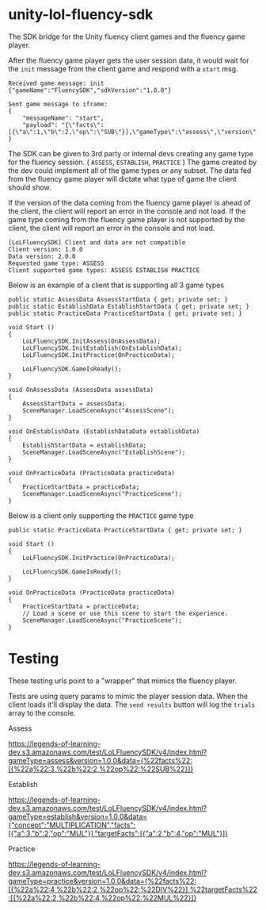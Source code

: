 # unity-lol-fluency-sdk
The SDK bridge for the Unity fluency client games and the fluency game player.

After the fluency game player gets the user session data, it would wait for the `init` message from the client game and respond with a `start` msg.

```
Received game message: init {"gameName":"FluencySDK","sdkVersion":"1.0.0"}

Sent game message to iframe:
{
    "messageName": "start",
    "payload": "{\"facts\":[{\"a\":1,\"b\":2,\"op\":\"SUB\"}],\"gameType\":\"assess\",\"version\":\"1.0.0\"}"
}
```

The SDK can be given to 3rd party or internal devs creating any game type for the fluency session. ( `ASSESS`, `ESTABLISH`, `PRACTICE` )
The game created by the dev could implement all of the game types or any subset.
The data fed from the fluency game player will dictate what type of game the client should show.

If the version of the data coming from the fluency game player is ahead of the client, the client will report an error in the console and not load.
If the game type coming from the fluency game player is not supported by the client, the client will report an error in the console and not load.

```
[LoLFluencySDK] Client and data are not compatible
Client version: 1.0.0
Data version: 2.0.0
Requested game type: ASSESS
Client supported game types: ASSESS ESTABLISH PRACTICE
```

Below is an example of a client that is supporting all 3 game types
```
public static AssessData AssessStartData { get; private set; }
public static EstablishData EstablishStartData { get; private set; }
public static PracticeData PracticeStartData { get; private set; }

void Start ()
{
    LoLFluencySDK.InitAssess(OnAssessData);
    LoLFluencySDK.InitEstablish(OnEstablishData);
    LoLFluencySDK.InitPractice(OnPracticeData);

    LoLFluencySDK.GameIsReady();
}

void OnAssessData (AssessData assessData)
{
    AssessStartData = assessData;
    SceneManager.LoadSceneAsync("AssessScene");
}

void OnEstablishData (EstablishDataData establishData)
{
    EstablishStartData = establishData;
    SceneManager.LoadSceneAsync("EstablishScene");
}

void OnPracticeData (PracticeData practiceData)
{
    PracticeStartData = practiceData;
    SceneManager.LoadSceneAsync("PracticeScene");
}
```

Below is a client only supporting the `PRACTICE` game type
```
public static PracticeData PracticeStartData { get; private set; }

void Start ()
{
    LoLFluencySDK.InitPractice(OnPracticeData);

    LoLFluencySDK.GameIsReady();
}

void OnPracticeData (PracticeData practiceData)
{
    PracticeStartData = practiceData;
    // Load a scene or use this scene to start the experience.
    SceneManager.LoadSceneAsync("PracticeScene");
}
```

# Testing
These testing urls point to a "wrapper" that mimics the fluency player.

Tests are using query params to mimic the player session data. When the client loads it'll display the data. The `send results` button will log the `trials` array to the console.

Assess

https://legends-of-learning-dev.s3.amazonaws.com/test/LoLFluencySDK/v4/index.html?gameType=assess&version=1.0.0&data={%22facts%22:[{%22a%22:3,%22b%22:2,%22op%22:%22SUB%22}]}

Establish

https://legends-of-learning-dev.s3.amazonaws.com/test/LoLFluencySDK/v4/index.html?gameType=establish&version=1.0.0&data={"concept":"MULTIPLICATION","facts":[{"a":3,"b":2,"op":"MUL"}],"targetFacts":[{"a":2,"b":4,"op":"MUL"}]}

Practice

https://legends-of-learning-dev.s3.amazonaws.com/test/LoLFluencySDK/v4/index.html?gameType=practice&version=1.0.0&data={%22facts%22:[{%22a%22:4,%22b%22:2,%22op%22:%22DIV%22}],%22targetFacts%22:[{%22a%22:2,%22b%22:4,%22op%22:%22MUL%22}]}
